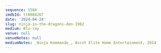 ```yaml
---
sequence: 1584
imdbId: tt0084267
date: '2024-04-24'
slug: ninja-in-the-dragons-den-1982
medium: Blu-ray
venue: null
venueNotes: null
mediumNotes: _Ninja Kommando_, Ascot Elite Home Entertainment, 2014
---
```


